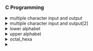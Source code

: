 ### C Programming

<details>
   <summary>multiple character input and output</summary>

   <pre>
		#include<stdio.h>
		#include<conio.h>
		void main()
		{
		    	char a[25];
		    	gets(a);
		    	puts(a);
		    	getch();
		}
	</pre>
</details>

<details>
   <summary>multiple character input and output[2]</summary>

   <pre>
		#include<stdio.h>
		int main()
		{
		    char name[30];
		    //printf("Enter your name: ");
		    scanf("%[^\n]",name);
		    printf("Thank you: %s",name);
		    getch();
		    return 0;
		}
	</pre>
</details>


<details>
   <summary>lower alphabet</summary>

   <pre>
		#include<stdio.h>
		#include<ctype.h>
		main()
		{
		    char x;
		    printf("\n Enter capital letter:");
		    scanf("%c", &x);

		    /*y=tolower(x);
		    printf("%c",y);*/
		    putchar(tolower(x));
		    getch();
		   return 0;
		}
	</pre>
</details>

<details>
   <summary>upper alphabet</summary>

   <pre>
   	#include<stdio.h>
		#include<ctype.h>
		main()
		{
		    char x, y;
		    printf("\n Enter small letter:");
		    scanf("%c", &y);
		    putchar(toupper(y));

		    getch();
		    return 0;
		}		
	</pre>
</details>

<details>
   <summary>octal_hexa</summary>

	<pre>
		#include<stdio.h>
		#include<conio.h>
		main()
		{
		    int a;
		    printf("decimal number: ");
		    scanf("%d",&a);
		    printf(" \nOctal number: %o",a);
		    printf(" \nHexadecimal number: %x",a);
		    getch();
		}
	</pre>
</details>


<details>
   <summary></summary>

   <pre>
		
	</pre>
</details>

